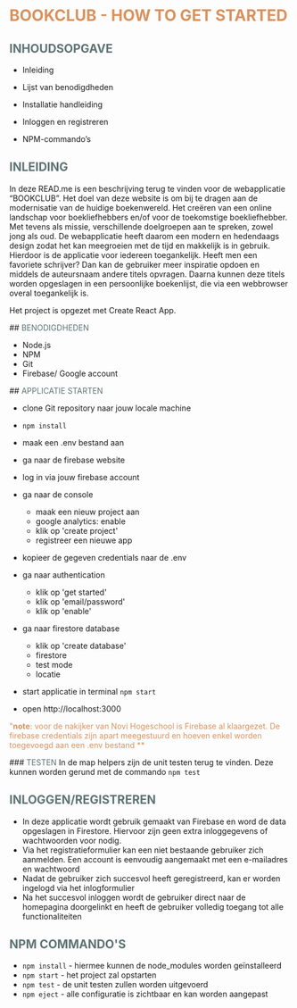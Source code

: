 # <FONT COLOR="#D9925D"> BOOKCLUB - HOW TO GET STARTED </FONT>

## <FONT COLOR="#5e7374"> INHOUDSOPGAVE </FONT>

* Inleiding

* Lijst van benodigdheden

* Installatie handleiding

* Inloggen en registreren

* NPM-commando’s

## <FONT COLOR="#5e7374"> INLEIDING </FONT>

In deze READ.me is een beschrijving terug te vinden voor de webapplicatie “BOOKCLUB”. Het doel van deze website is om bij te dragen aan de modernisatie van de huidige boekenwereld. Het creëren van een online landschap voor boekliefhebbers en/of voor de toekomstige boekliefhebber. Met tevens als missie, verschillende doelgroepen aan te spreken, zowel jong als oud. De webapplicatie heeft daarom een modern en hedendaags design zodat het kan meegroeien met de tijd en makkelijk is in gebruik. Hierdoor is de applicatie voor iedereen toegankelijk. Heeft men een favoriete schrijver? Dan kan de gebruiker meer inspiratie opdoen en middels de auteursnaam andere titels opvragen. Daarna kunnen deze titels worden opgeslagen in een persoonlijke boekenlijst, die via een webbrowser overal toegankelijk is.



Het project is opgezet met Create React App.

##<FONT COLOR="#5e7374">  BENODIGDHEDEN </FONT>
* Node.js
* NPM
* Git
* Firebase/ Google account

##<FONT COLOR="#5e7374"> APPLICATIE STARTEN </FONT>
* clone Git repository naar jouw locale machine
* `npm install`
* maak een .env bestand aan
* ga naar de firebase website
* log in via jouw firebase account 
* ga naar de console
    * maak een nieuw project aan
    * google analytics: enable
    * klik op 'create project'
    * registreer een nieuwe app
* kopieer de gegeven credentials naar de .env
* ga naar authentication
    * klik op 'get started'
    * klik op 'email/password'
    * klik op 'enable'
* ga naar firestore database
    * klik op 'create database'
    * firestore
    * test mode
    * locatie
    
*  start applicatie in terminal `npm start`
*  open http://localhost:3000 

<FONT COLOR="D9925D">"**note**: voor de nakijker van Novi Hogeschool is Firebase al klaargezet. De firebase credentials zijn apart meegestuurd en hoeven enkel worden toegevoegd aan een .env bestand **</FONT>


###<FONT COLOR="#5e7374"> TESTEN </FONT>
In de map helpers zijn de unit testen terug te vinden. Deze kunnen worden gerund met de commando `npm test`


## <FONT COLOR="#5e7374"> INLOGGEN/REGISTREREN </FONT>

* In deze applicatie wordt gebruik gemaakt van Firebase en word de data opgeslagen in Firestore. Hiervoor zijn geen extra inloggegevens of wachtwoorden voor nodig.  
* Via het registratieformulier kan een niet bestaande gebruiker zich aanmelden. Een account is eenvoudig aangemaakt met een e-mailadres en wachtwoord  
* Nadat de gebruiker zich succesvol heeft geregistreerd, kan er worden ingelogd via het inlogformulier 
* Na het succesvol inloggen wordt de gebruiker direct naar de homepagina doorgelinkt en heeft de gebruiker volledig toegang tot alle functionaliteiten  

## <FONT COLOR="#5e7374"> NPM COMMANDO'S </FONT>
* `npm install` - hiermee kunnen de node_modules worden geïnstalleerd
* `npm start` - het project zal opstarten
* `npm test` - de unit testen zullen worden uitgevoerd
* `npm eject` - alle configuratie is zichtbaar en kan worden aangepast



